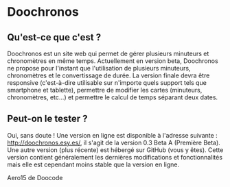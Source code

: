 # Doochronos

## Qu'est-ce que c'est ?
Doochronos est un site web qui permet de gérer plusieurs minuteurs et chronomètres en même temps. Actuellement en version beta, Doochronos ne propose pour l'instant que l'utilisation de plusieurs minuteurs, chronomètres et le convertissage de durée. La version finale devra être responsive (c'est-à-dire utilisable sur n'importe quels support tels que smartphone et tablette), permettre de modifier les cartes (minuteurs, chronomètres, etc...) et permettre le calcul de temps séparant deux dates.

## Peut-on le tester ?
Oui, sans doute ! Une version en ligne est disponible à l'adresse suivante : http://doochronos.esy.es/, il s'agit de la version 0.3 Beta A (Première Beta). Une autre version (plus récente) est hébergé sur GitHub (vous y êtes). Cette version contient généralement les dernières modifications et fonctionnalités mais elle est cependant moins stable que la version en ligne.

Aero15 de Doocode
